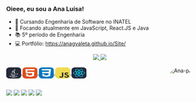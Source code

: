 ### Oieee, eu sou a Ana Luísa!

- 🔭 Cursando Engenharia de Software no INATEL </br>
- 🌱 Focando atualmente em JavaScript, React.JS e Java </br>
- 📚 5º período de Engenharia </br>
- 💻 Portfólio: https://anagvaleta.github.io/Site/ </br>

<div align="center">
  <a href="https://github.com/anagvaleta">
  <img height="180em" src="https://github-readme-stats.vercel.app/api?username=anagvaleta&theme=synthwave&show_icons=true&hide_border=true&count_private=true"/>
  <img height="120em" src="https://github-readme-stats.vercel.app/api/top-langs/?username=anagvaleta&theme=synthwave&show_icons=true&hide_border=true&layout=compact"/>
</div>
  <div style="display: inline_block"><br>
  <img align="center" alt="Ana-Java" height="30" width="40" src="https://github.com/tandpfun/skill-icons/raw/main/icons/Java-Dark.svg">
  <img align="center" alt="Ana-HTML" height="30" width="40" src="https://github.com/tandpfun/skill-icons/raw/main/icons/HTML.svg">
  <img align="center" alt="Ana-css" height="30" width="40" src="https://github.com/tandpfun/skill-icons/raw/main/icons/CSS.svg">
  <img align="center" alt="Ana-js" height="30" width="40" src="https://github.com/tandpfun/skill-icons/raw/main/icons/JavaScript.svg">
  <img align="center" alt="Ana-reactjs" height="30" width="40" src="https://github.com/tandpfun/skill-icons/raw/main/icons/React-Dark.svg">
  <img align="right" alt="Ana-pic" height="150" style="border-radius:50px;" src="https://i.makeagif.com/media/2-24-2022/8QSQDb.gif?width=676&height=676">
</div>

  ##
  
  <div> 
  <a href="https://www.youtube.com/channel/UCNECTq9uDW0KVRdLlRj2LGg" target="_blank"><img src="https://img.shields.io/badge/YouTube-FF0000?style=for-the-badge&logo=youtube&logoColor=white" target="_blank"></a>
  <a href="https://www.instagram.com/nanagvaleta" target="_blank"><img src="https://img.shields.io/badge/-Instagram-%23E4405F?style=for-the-badge&logo=instagram&logoColor=white" target="_blank"></a>
 	<a href="https://www.twitch.tv/anagvaleta" target="_blank"><img src="https://img.shields.io/badge/Twitch-9146FF?style=for-the-badge&logo=twitch&logoColor=white" target="_blank"></a>
  <a href = "mailto:ana.valeta@inatel.ges.br"><img src="https://img.shields.io/badge/-Gmail-%23333?style=for-the-badge&logo=gmail&logoColor=white" target="_blank"></a>
  <a href="https://www.linkedin.com/in/ana-luísa-galvão-valeta-298276241/" target="_blank"><img src="https://img.shields.io/badge/-LinkedIn-%230077B5?style=for-the-badge&logo=linkedin&logoColor=white" target="_blank"></a> 
 
</div>
